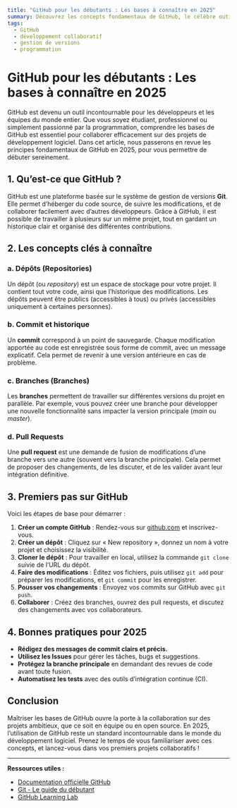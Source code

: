 ```yaml
title: "GitHub pour les débutants : Les bases à connaître en 2025"
summary: Découvrez les concepts fondamentaux de GitHub, le célèbre outil de gestion de versions, pour bien débuter dans le développement collaboratif en 2025.
tags:
  - GitHub
  - développement collaboratif
  - gestion de versions
  - programmation
```

# GitHub pour les débutants : Les bases à connaître en 2025

GitHub est devenu un outil incontournable pour les développeurs et les équipes du monde entier. Que vous soyez étudiant, professionnel ou simplement passionné par la programmation, comprendre les bases de GitHub est essentiel pour collaborer efficacement sur des projets de développement logiciel. Dans cet article, nous passerons en revue les principes fondamentaux de GitHub en 2025, pour vous permettre de débuter sereinement.

## 1. Qu’est-ce que GitHub ?

GitHub est une plateforme basée sur le système de gestion de versions **Git**. Elle permet d’héberger du code source, de suivre les modifications, et de collaborer facilement avec d’autres développeurs. Grâce à GitHub, il est possible de travailler à plusieurs sur un même projet, tout en gardant un historique clair et organisé des différentes contributions.

## 2. Les concepts clés à connaître

### a. Dépôts (Repositories)

Un dépôt (ou *repository*) est un espace de stockage pour votre projet. Il contient tout votre code, ainsi que l’historique des modifications. Les dépôts peuvent être publics (accessibles à tous) ou privés (accessibles uniquement à certaines personnes).

### b. Commit et historique

Un **commit** correspond à un point de sauvegarde. Chaque modification apportée au code est enregistrée sous forme de commit, avec un message explicatif. Cela permet de revenir à une version antérieure en cas de problème.

### c. Branches (Branches)

Les **branches** permettent de travailler sur différentes versions du projet en parallèle. Par exemple, vous pouvez créer une branche pour développer une nouvelle fonctionnalité sans impacter la version principale (*main* ou *master*).

### d. Pull Requests

Une **pull request** est une demande de fusion de modifications d’une branche vers une autre (souvent vers la branche principale). Cela permet de proposer des changements, de les discuter, et de les valider avant leur intégration définitive.

## 3. Premiers pas sur GitHub

Voici les étapes de base pour démarrer :

1. **Créer un compte GitHub** : Rendez-vous sur [github.com](https://github.com) et inscrivez-vous.
2. **Créer un dépôt** : Cliquez sur « New repository », donnez un nom à votre projet et choisissez la visibilité.
3. **Cloner le dépôt** : Pour travailler en local, utilisez la commande `git clone` suivie de l’URL du dépôt.
4. **Faire des modifications** : Éditez vos fichiers, puis utilisez `git add` pour préparer les modifications, et `git commit` pour les enregistrer.
5. **Pousser vos changements** : Envoyez vos commits sur GitHub avec `git push`.
6. **Collaborer** : Créez des branches, ouvrez des pull requests, et discutez des changements avec vos collaborateurs.

## 4. Bonnes pratiques pour 2025

- **Rédigez des messages de commit clairs et précis.**
- **Utilisez les Issues** pour gérer les tâches, bugs et suggestions.
- **Protégez la branche principale** en demandant des revues de code avant toute fusion.
- **Automatisez les tests** avec des outils d’intégration continue (CI).

## Conclusion

Maîtriser les bases de GitHub ouvre la porte à la collaboration sur des projets ambitieux, que ce soit en équipe ou en open source. En 2025, l’utilisation de GitHub reste un standard incontournable dans le monde du développement logiciel. Prenez le temps de vous familiariser avec ces concepts, et lancez-vous dans vos premiers projets collaboratifs !

---

**Ressources utiles :**
- [Documentation officielle GitHub](https://docs.github.com/)
- [Git - Le guide du débutant](https://git-scm.com/book/fr/v2)
- [GitHub Learning Lab](https://lab.github.com/)